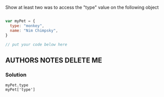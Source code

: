 


Show at least two was to access the "type" value on the following object

```js

var myPet = {
  type: "monkey",
  name: "Nim Chimpsky",
}

// put your code below here

```




## AUTHORS NOTES DELETE ME

### Solution

```
myPet.type
myPet['type']
```
